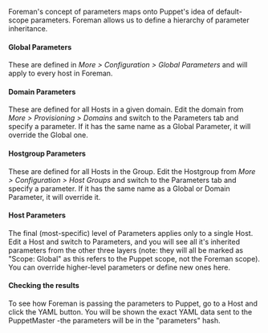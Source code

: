 
Foreman's concept of parameters maps onto Puppet's idea of default-scope
parameters. Foreman allows us to define a hierarchy of parameter inheritance.

#### Global Parameters

These are defined in *More > Configuration > Global Parameters* and will apply to every host in Foreman.

#### Domain Parameters

These are defined for all Hosts in a given domain. Edit the domain from *More > Provisioning > Domains* and switch to the Parameters tab and specify a parameter. If it has the same name as a Global Parameter, it will override the Global one.

#### Hostgroup Parameters

These are defined for all Hosts in the Group. Edit the Hostgroup from *More > Configuration > Host Groups* and switch to the Parameters tab and specify a parameter. If it has the same name as a Global or Domain Parameter, it will override it.

#### Host Parameters

The final (most-specific) level of Parameters applies only to a single Host. Edit a Host and switch to Parameters, and you will see all it's inherited parameters from the other three layers (note: they will all be marked as "Scope: Global" as this refers to the Puppet scope, not the Foreman scope). You can override higher-level parameters or define new ones here.

#### Checking the results

To see how Foreman is passing the parameters to Puppet, go to a Host and click the YAML button. You will be shown the exact YAML data sent to the PuppetMaster -the parameters will be in the "parameters" hash.
